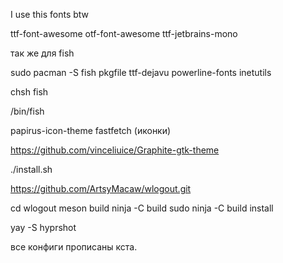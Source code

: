 I use this fonts btw 

ttf-font-awesome 
otf-font-awesome 
ttf-jetbrains-mono 

так же для fish 

sudo pacman -S fish pkgfile ttf-dejavu powerline-fonts inetutils 

chsh fish 

/bin/fish 

papirus-icon-theme fastfetch (иконки)


https://github.com/vinceliuice/Graphite-gtk-theme

./install.sh 

https://github.com/ArtsyMacaw/wlogout.git

cd wlogout 
meson build 
ninja -C build 
sudo ninja -C build install 


yay -S hyprshot 

все конфиги прописаны кста. 
